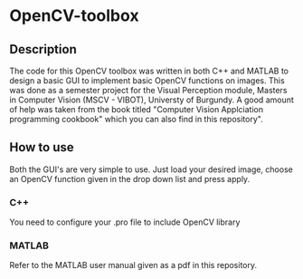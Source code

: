 # OpenCV-toolbox
## Description
The code for this OpenCV toolbox was written in both C++ and MATLAB to design a basic GUI to implement basic OpenCV functions on images. This
was done as a semester project for the Visual Perception module, Masters in Computer Vision (MSCV - VIBOT), Universty of Burgundy.
A good amount of help was taken from the book titled
"Computer Vision Applciation programming cookbook" which you can also find in this repository".

## How to use
Both the GUI's are very simple to use. Just load your desired image, choose an OpenCV function given in the drop down list and press apply.

### C++
You need to configure your .pro file to include OpenCV library

### MATLAB
Refer to the MATLAB user manual given as a pdf in this repository.
